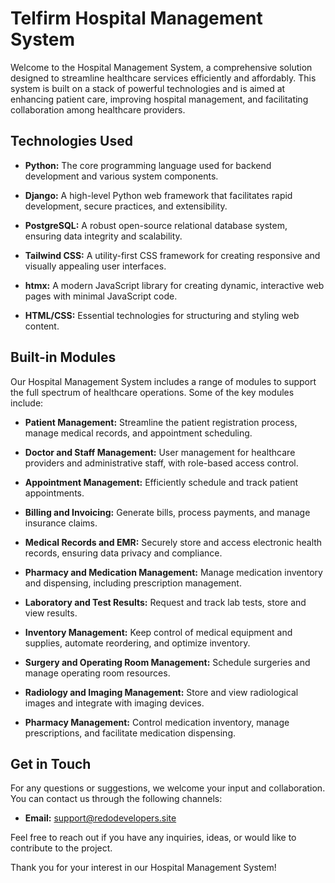 # Telfirm Hospital Management System

Welcome to the Hospital Management System, a comprehensive solution designed to streamline healthcare services efficiently and affordably. This system is built on a stack of powerful technologies and is aimed at enhancing patient care, improving hospital management, and facilitating collaboration among healthcare providers.

## Technologies Used

- **Python:** The core programming language used for backend development and various system components.

- **Django:** A high-level Python web framework that facilitates rapid development, secure practices, and extensibility.

- **PostgreSQL:** A robust open-source relational database system, ensuring data integrity and scalability.

- **Tailwind CSS:** A utility-first CSS framework for creating responsive and visually appealing user interfaces.

- **htmx:** A modern JavaScript library for creating dynamic, interactive web pages with minimal JavaScript code.

- **HTML/CSS:** Essential technologies for structuring and styling web content.

## Built-in Modules

Our Hospital Management System includes a range of modules to support the full spectrum of healthcare operations. Some of the key modules include:

- **Patient Management:** Streamline the patient registration process, manage medical records, and appointment scheduling.

- **Doctor and Staff Management:** User management for healthcare providers and administrative staff, with role-based access control.

- **Appointment Management:** Efficiently schedule and track patient appointments.

- **Billing and Invoicing:** Generate bills, process payments, and manage insurance claims.

- **Medical Records and EMR:** Securely store and access electronic health records, ensuring data privacy and compliance.

- **Pharmacy and Medication Management:** Manage medication inventory and dispensing, including prescription management.

- **Laboratory and Test Results:** Request and track lab tests, store and view results.

- **Inventory Management:** Keep control of medical equipment and supplies, automate reordering, and optimize inventory.

- **Surgery and Operating Room Management:** Schedule surgeries and manage operating room resources.

- **Radiology and Imaging Management:** Store and view radiological images and integrate with imaging devices.

- **Pharmacy Management:** Control medication inventory, manage prescriptions, and facilitate medication dispensing.

## Get in Touch

For any questions or suggestions, we welcome your input and collaboration. You can contact us through the following channels:

- **Email:** support@redodevelopers.site

Feel free to reach out if you have any inquiries, ideas, or would like to contribute to the project.

Thank you for your interest in our Hospital Management System!

